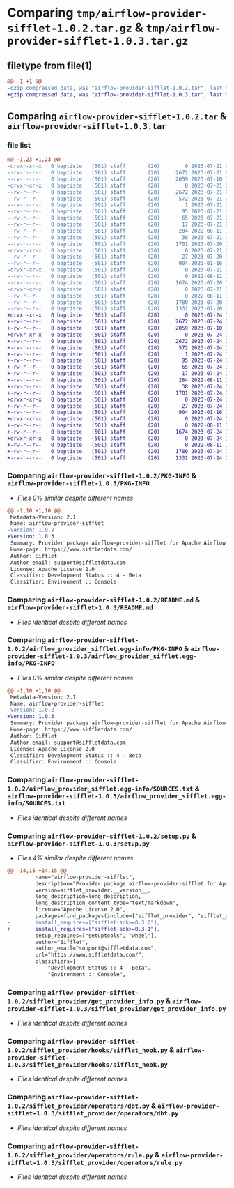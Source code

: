 # Comparing `tmp/airflow-provider-sifflet-1.0.2.tar.gz` & `tmp/airflow-provider-sifflet-1.0.3.tar.gz`

## filetype from file(1)

```diff
@@ -1 +1 @@
-gzip compressed data, was "airflow-provider-sifflet-1.0.2.tar", last modified: Fri Jul 21 09:37:08 2023, max compression
+gzip compressed data, was "airflow-provider-sifflet-1.0.3.tar", last modified: Mon Jul 24 16:59:02 2023, max compression
```

## Comparing `airflow-provider-sifflet-1.0.2.tar` & `airflow-provider-sifflet-1.0.3.tar`

### file list

```diff
@@ -1,23 +1,23 @@
-drwxr-xr-x   0 baptiste   (501) staff       (20)        0 2023-07-21 09:37:08.241206 airflow-provider-sifflet-1.0.2/
--rw-r--r--   0 baptiste   (501) staff       (20)     2672 2023-07-21 09:37:08.241073 airflow-provider-sifflet-1.0.2/PKG-INFO
--rw-r--r--   0 baptiste   (501) staff       (20)     2059 2023-07-10 13:24:52.000000 airflow-provider-sifflet-1.0.2/README.md
-drwxr-xr-x   0 baptiste   (501) staff       (20)        0 2023-07-21 09:37:08.239960 airflow-provider-sifflet-1.0.2/airflow_provider_sifflet.egg-info/
--rw-r--r--   0 baptiste   (501) staff       (20)     2672 2023-07-21 09:37:08.000000 airflow-provider-sifflet-1.0.2/airflow_provider_sifflet.egg-info/PKG-INFO
--rw-r--r--   0 baptiste   (501) staff       (20)      572 2023-07-21 09:37:08.000000 airflow-provider-sifflet-1.0.2/airflow_provider_sifflet.egg-info/SOURCES.txt
--rw-r--r--   0 baptiste   (501) staff       (20)        1 2023-07-21 09:37:08.000000 airflow-provider-sifflet-1.0.2/airflow_provider_sifflet.egg-info/dependency_links.txt
--rw-r--r--   0 baptiste   (501) staff       (20)       95 2023-07-21 09:37:08.000000 airflow-provider-sifflet-1.0.2/airflow_provider_sifflet.egg-info/entry_points.txt
--rw-r--r--   0 baptiste   (501) staff       (20)       65 2023-07-21 09:37:08.000000 airflow-provider-sifflet-1.0.2/airflow_provider_sifflet.egg-info/requires.txt
--rw-r--r--   0 baptiste   (501) staff       (20)       17 2023-07-21 09:37:08.000000 airflow-provider-sifflet-1.0.2/airflow_provider_sifflet.egg-info/top_level.txt
--rw-r--r--   0 baptiste   (501) staff       (20)      284 2022-08-11 16:27:52.000000 airflow-provider-sifflet-1.0.2/pyproject.toml
--rw-r--r--   0 baptiste   (501) staff       (20)       38 2023-07-21 09:37:08.241245 airflow-provider-sifflet-1.0.2/setup.cfg
--rw-r--r--   0 baptiste   (501) staff       (20)     1701 2023-07-20 17:15:24.000000 airflow-provider-sifflet-1.0.2/setup.py
-drwxr-xr-x   0 baptiste   (501) staff       (20)        0 2023-07-21 09:37:08.240211 airflow-provider-sifflet-1.0.2/sifflet_provider/
--rw-r--r--   0 baptiste   (501) staff       (20)       27 2023-07-20 17:15:19.000000 airflow-provider-sifflet-1.0.2/sifflet_provider/__init__.py
--rw-r--r--   0 baptiste   (501) staff       (20)      904 2023-01-16 14:54:26.000000 airflow-provider-sifflet-1.0.2/sifflet_provider/get_provider_info.py
-drwxr-xr-x   0 baptiste   (501) staff       (20)        0 2023-07-21 09:37:08.240471 airflow-provider-sifflet-1.0.2/sifflet_provider/hooks/
--rw-r--r--   0 baptiste   (501) staff       (20)        0 2022-08-11 16:27:52.000000 airflow-provider-sifflet-1.0.2/sifflet_provider/hooks/__init__.py
--rw-r--r--   0 baptiste   (501) staff       (20)     1674 2023-07-20 17:15:19.000000 airflow-provider-sifflet-1.0.2/sifflet_provider/hooks/sifflet_hook.py
-drwxr-xr-x   0 baptiste   (501) staff       (20)        0 2023-07-21 09:37:08.240859 airflow-provider-sifflet-1.0.2/sifflet_provider/operators/
--rw-r--r--   0 baptiste   (501) staff       (20)        0 2022-08-11 16:27:52.000000 airflow-provider-sifflet-1.0.2/sifflet_provider/operators/__init__.py
--rw-r--r--   0 baptiste   (501) staff       (20)     1780 2023-07-20 17:15:19.000000 airflow-provider-sifflet-1.0.2/sifflet_provider/operators/dbt.py
--rw-r--r--   0 baptiste   (501) staff       (20)     1331 2023-07-20 17:15:19.000000 airflow-provider-sifflet-1.0.2/sifflet_provider/operators/rule.py
+drwxr-xr-x   0 baptiste   (501) staff       (20)        0 2023-07-24 16:59:02.243856 airflow-provider-sifflet-1.0.3/
+-rw-r--r--   0 baptiste   (501) staff       (20)     2672 2023-07-24 16:59:02.243705 airflow-provider-sifflet-1.0.3/PKG-INFO
+-rw-r--r--   0 baptiste   (501) staff       (20)     2059 2023-07-10 13:24:52.000000 airflow-provider-sifflet-1.0.3/README.md
+drwxr-xr-x   0 baptiste   (501) staff       (20)        0 2023-07-24 16:59:02.242630 airflow-provider-sifflet-1.0.3/airflow_provider_sifflet.egg-info/
+-rw-r--r--   0 baptiste   (501) staff       (20)     2672 2023-07-24 16:59:02.000000 airflow-provider-sifflet-1.0.3/airflow_provider_sifflet.egg-info/PKG-INFO
+-rw-r--r--   0 baptiste   (501) staff       (20)      572 2023-07-24 16:59:02.000000 airflow-provider-sifflet-1.0.3/airflow_provider_sifflet.egg-info/SOURCES.txt
+-rw-r--r--   0 baptiste   (501) staff       (20)        1 2023-07-24 16:59:02.000000 airflow-provider-sifflet-1.0.3/airflow_provider_sifflet.egg-info/dependency_links.txt
+-rw-r--r--   0 baptiste   (501) staff       (20)       95 2023-07-24 16:59:02.000000 airflow-provider-sifflet-1.0.3/airflow_provider_sifflet.egg-info/entry_points.txt
+-rw-r--r--   0 baptiste   (501) staff       (20)       65 2023-07-24 16:59:02.000000 airflow-provider-sifflet-1.0.3/airflow_provider_sifflet.egg-info/requires.txt
+-rw-r--r--   0 baptiste   (501) staff       (20)       17 2023-07-24 16:59:02.000000 airflow-provider-sifflet-1.0.3/airflow_provider_sifflet.egg-info/top_level.txt
+-rw-r--r--   0 baptiste   (501) staff       (20)      284 2022-08-11 16:27:52.000000 airflow-provider-sifflet-1.0.3/pyproject.toml
+-rw-r--r--   0 baptiste   (501) staff       (20)       38 2023-07-24 16:59:02.243902 airflow-provider-sifflet-1.0.3/setup.cfg
+-rw-r--r--   0 baptiste   (501) staff       (20)     1701 2023-07-24 16:57:17.000000 airflow-provider-sifflet-1.0.3/setup.py
+drwxr-xr-x   0 baptiste   (501) staff       (20)        0 2023-07-24 16:59:02.242894 airflow-provider-sifflet-1.0.3/sifflet_provider/
+-rw-r--r--   0 baptiste   (501) staff       (20)       27 2023-07-24 16:57:07.000000 airflow-provider-sifflet-1.0.3/sifflet_provider/__init__.py
+-rw-r--r--   0 baptiste   (501) staff       (20)      904 2023-01-16 14:54:26.000000 airflow-provider-sifflet-1.0.3/sifflet_provider/get_provider_info.py
+drwxr-xr-x   0 baptiste   (501) staff       (20)        0 2023-07-24 16:59:02.243131 airflow-provider-sifflet-1.0.3/sifflet_provider/hooks/
+-rw-r--r--   0 baptiste   (501) staff       (20)        0 2022-08-11 16:27:52.000000 airflow-provider-sifflet-1.0.3/sifflet_provider/hooks/__init__.py
+-rw-r--r--   0 baptiste   (501) staff       (20)     1674 2023-07-24 14:37:03.000000 airflow-provider-sifflet-1.0.3/sifflet_provider/hooks/sifflet_hook.py
+drwxr-xr-x   0 baptiste   (501) staff       (20)        0 2023-07-24 16:59:02.243506 airflow-provider-sifflet-1.0.3/sifflet_provider/operators/
+-rw-r--r--   0 baptiste   (501) staff       (20)        0 2022-08-11 16:27:52.000000 airflow-provider-sifflet-1.0.3/sifflet_provider/operators/__init__.py
+-rw-r--r--   0 baptiste   (501) staff       (20)     1780 2023-07-24 14:37:03.000000 airflow-provider-sifflet-1.0.3/sifflet_provider/operators/dbt.py
+-rw-r--r--   0 baptiste   (501) staff       (20)     1331 2023-07-24 14:37:03.000000 airflow-provider-sifflet-1.0.3/sifflet_provider/operators/rule.py
```

### Comparing `airflow-provider-sifflet-1.0.2/PKG-INFO` & `airflow-provider-sifflet-1.0.3/PKG-INFO`

 * *Files 0% similar despite different names*

```diff
@@ -1,10 +1,10 @@
 Metadata-Version: 2.1
 Name: airflow-provider-sifflet
-Version: 1.0.2
+Version: 1.0.3
 Summary: Provider package airflow-provider-sifflet for Apache Airflow
 Home-page: https://www.siffletdata.com/
 Author: Sifflet
 Author-email: support@siffletdata.com
 License: Apache License 2.0
 Classifier: Development Status :: 4 - Beta
 Classifier: Environment :: Console
```

### Comparing `airflow-provider-sifflet-1.0.2/README.md` & `airflow-provider-sifflet-1.0.3/README.md`

 * *Files identical despite different names*

### Comparing `airflow-provider-sifflet-1.0.2/airflow_provider_sifflet.egg-info/PKG-INFO` & `airflow-provider-sifflet-1.0.3/airflow_provider_sifflet.egg-info/PKG-INFO`

 * *Files 0% similar despite different names*

```diff
@@ -1,10 +1,10 @@
 Metadata-Version: 2.1
 Name: airflow-provider-sifflet
-Version: 1.0.2
+Version: 1.0.3
 Summary: Provider package airflow-provider-sifflet for Apache Airflow
 Home-page: https://www.siffletdata.com/
 Author: Sifflet
 Author-email: support@siffletdata.com
 License: Apache License 2.0
 Classifier: Development Status :: 4 - Beta
 Classifier: Environment :: Console
```

### Comparing `airflow-provider-sifflet-1.0.2/airflow_provider_sifflet.egg-info/SOURCES.txt` & `airflow-provider-sifflet-1.0.3/airflow_provider_sifflet.egg-info/SOURCES.txt`

 * *Files identical despite different names*

### Comparing `airflow-provider-sifflet-1.0.2/setup.py` & `airflow-provider-sifflet-1.0.3/setup.py`

 * *Files 4% similar despite different names*

```diff
@@ -14,15 +14,15 @@
         name="airflow-provider-sifflet",
         description="Provider package airflow-provider-sifflet for Apache Airflow",
         version=sifflet_provider.__version__,
         long_description=long_description,
         long_description_content_type="text/markdown",
         license="Apache License 2.0",
         packages=find_packages(include=["sifflet_provider", "sifflet_provider.*"]),
-        install_requires=["sifflet-sdk>=0.3.0"],
+        install_requires=["sifflet-sdk>=0.3.1"],
         setup_requires=["setuptools", "wheel"],
         author="Sifflet",
         author_email="support@siffletdata.com",
         url="https://www.siffletdata.com/",
         classifiers=[
             "Development Status :: 4 - Beta",
             "Environment :: Console",
```

### Comparing `airflow-provider-sifflet-1.0.2/sifflet_provider/get_provider_info.py` & `airflow-provider-sifflet-1.0.3/sifflet_provider/get_provider_info.py`

 * *Files identical despite different names*

### Comparing `airflow-provider-sifflet-1.0.2/sifflet_provider/hooks/sifflet_hook.py` & `airflow-provider-sifflet-1.0.3/sifflet_provider/hooks/sifflet_hook.py`

 * *Files identical despite different names*

### Comparing `airflow-provider-sifflet-1.0.2/sifflet_provider/operators/dbt.py` & `airflow-provider-sifflet-1.0.3/sifflet_provider/operators/dbt.py`

 * *Files identical despite different names*

### Comparing `airflow-provider-sifflet-1.0.2/sifflet_provider/operators/rule.py` & `airflow-provider-sifflet-1.0.3/sifflet_provider/operators/rule.py`

 * *Files identical despite different names*

